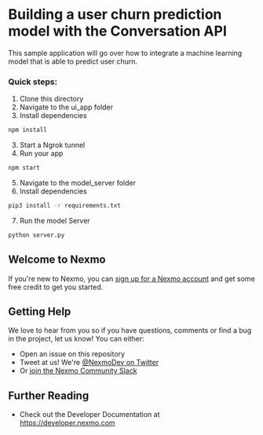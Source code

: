 # Building a user churn prediction model with the Conversation API

This sample application will go over how to integrate a machine learning model that is able to predict user churn.  

### Quick steps:

1. Clone this directory
2. Navigate to the ui_app folder
2. Install dependencies

```bash
npm install
```

3. Start a Ngrok tunnel
4. Run your app

```bash
npm start
```

5. Navigate to the model_server folder
6. Install dependencies

```bash
pip3 install -r requirements.txt
```
7. Run the model Server
```bash
python server.py
```

## Welcome to Nexmo

<!-- change "github-repo" at the end of the link to be the name of your repo, this helps us understand which projects are driving signups so we can do more stuff that developers love -->

If you're new to Nexmo, you can [sign up for a Nexmo account](https://dashboard.nexmo.com/sign-up?utm_source=DEV_REL&utm_medium=github&utm_campaign=https://github.com/nexmo-community/cloudinary-conversation-API-collab) and get some free credit to get you started.

<!-- add other sections as appropriate for your repo type -->

## Getting Help

We love to hear from you so if you have questions, comments or find a bug in the project, let us know! You can either:

- Open an issue on this repository
- Tweet at us! We're [@NexmoDev on Twitter](https://twitter.com/NexmoDev)
- Or [join the Nexmo Community Slack](https://developer.nexmo.com/community/slack)

## Further Reading

- Check out the Developer Documentation at <https://developer.nexmo.com>

<!-- add links to the api reference, other documentation, related blog posts, whatever someone who has read this far might find interesting :) -->
